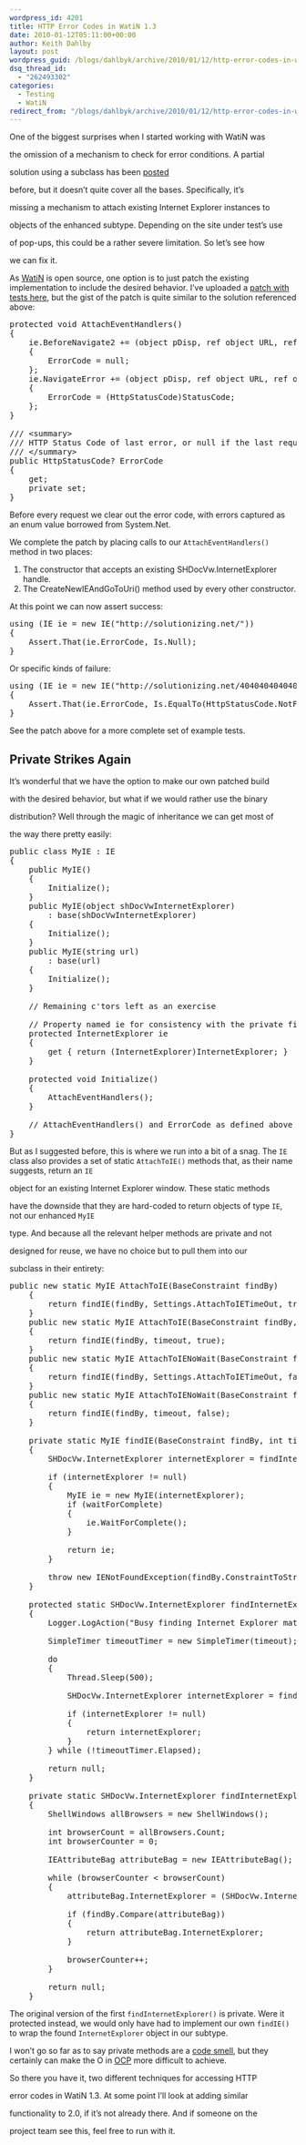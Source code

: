 ```yaml
---
wordpress_id: 4201
title: HTTP Error Codes in WatiN 1.3
date: 2010-01-12T05:11:00+00:00
author: Keith Dahlby
layout: post
wordpress_guid: /blogs/dahlbyk/archive/2010/01/12/http-error-codes-in-watin-1-3.aspx
dsq_thread_id:
  - "262493302"
categories:
  - Testing
  - WatiN
redirect_from: "/blogs/dahlbyk/archive/2010/01/12/http-error-codes-in-watin-1-3.aspx/"
---
```

One of the biggest surprises when I started working with WatiN was
  
the omission of a mechanism to check for error conditions. A partial
  
solution using a subclass has been [posted](http://www.bryancook.net/2008/07/catching-server-errors-with-watin-redux.html "Catching server errors with WatiN: redux")
  
before, but it doesn&#8217;t quite cover all the bases. Specifically, it&#8217;s
  
missing a mechanism to attach existing Internet Explorer instances to
  
objects of the enhanced subtype. Depending on the site under test&#8217;s use
  
of pop-ups, this could be a rather severe limitation. So let&#8217;s see how
  
we can fix it.

As [WatiN](http://watin.sourceforge.net/) is open source, one option is to just patch the existing implementation to include the desired behavior. I&#8217;ve uploaded a [patch with tests here](http://gist.github.com/274920 "gist: WatiN 1.3.1 - HTTP ErrorCode.patch"), but the gist of the patch is quite similar to the solution referenced above:

<pre>protected void AttachEventHandlers()<br />{<br />    ie.BeforeNavigate2 += (object pDisp, ref object URL, ref object Flags, ref object TargetFrameName, ref object PostData, ref object Headers, ref bool Cancel) =&gt;<br />    {<br />        ErrorCode = null;<br />    };<br />    ie.NavigateError += (object pDisp, ref object URL, ref object Frame, ref object StatusCode, ref bool Cancel) =&gt;<br />    {<br />        ErrorCode = (HttpStatusCode)StatusCode;<br />    };<br />}<br /><br />/// &lt;summary&gt;<br />/// HTTP Status Code of last error, or null if the last request was successful<br />/// &lt;/summary&gt;<br />public HttpStatusCode? ErrorCode<br />{<br />    get;<br />    private set;<br />}<br /></pre>

Before every request we clear out the error code, with errors captured as an enum value borrowed from System.Net.

We complete the patch by placing calls to our `AttachEventHandlers()` method in two places:

  1. The constructor that accepts an existing SHDocVw.InternetExplorer handle.
  2. The CreateNewIEAndGoToUri() method used by every other constructor.

At this point we can now assert success:

<pre>using (IE ie = new IE("http://solutionizing.net/"))<br />{<br />    Assert.That(ie.ErrorCode, Is.Null);<br />}</pre>

Or specific kinds of failure:

<pre>using (IE ie = new IE("http://solutionizing.net/4040404040404"))<br />{<br />    Assert.That(ie.ErrorCode, Is.EqualTo(HttpStatusCode.NotFound));<br />}</pre>

See the patch above for a more complete set of example tests.

## Private Strikes Again

It&#8217;s wonderful that we have the option to make our own patched build
  
with the desired behavior, but what if we would rather use the binary
  
distribution? Well through the magic of inheritance we can get most of
  
the way there pretty easily:

<pre>public class MyIE : IE<br />{<br />    public MyIE()<br />    {<br />        Initialize();<br />    }<br />    public MyIE(object shDocVwInternetExplorer)<br />        : base(shDocVwInternetExplorer)<br />    {<br />        Initialize();<br />    }<br />    public MyIE(string url)<br />        : base(url)<br />    {<br />        Initialize();<br />    }<br /><br />    // Remaining c'tors left as an exercise<br /><br />    // Property named ie for consistency with the private field in the parent<br />    protected InternetExplorer ie<br />    {<br />        get { return (InternetExplorer)InternetExplorer; }<br />    }<br /><br />    protected void Initialize()<br />    {<br />        AttachEventHandlers();<br />    }<br /><br />    // AttachEventHandlers() and ErrorCode as defined above<br />}<br /></pre>

But as I suggested before, this is where we run into a bit of a snag. The `IE` class also provides a set of static `AttachToIE()` methods that, as their name suggests, return an `IE`
  
object for an existing Internet Explorer window. These static methods
  
have the downside that they are hard-coded to return objects of type `IE`, not our enhanced `MyIE`
  
type. And because all the relevant helper methods are private and not
  
designed for reuse, we have no choice but to pull them into our
  
subclass in their entirety:

<pre>public new static MyIE AttachToIE(BaseConstraint findBy)<br />    {<br />        return findIE(findBy, Settings.AttachToIETimeOut, true);<br />    }<br />    public new static MyIE AttachToIE(BaseConstraint findBy, int timeout)<br />    {<br />        return findIE(findBy, timeout, true);<br />    }<br />    public new static MyIE AttachToIENoWait(BaseConstraint findBy)<br />    {<br />        return findIE(findBy, Settings.AttachToIETimeOut, false);<br />    }<br />    public new static MyIE AttachToIENoWait(BaseConstraint findBy, int timeout)<br />    {<br />        return findIE(findBy, timeout, false);<br />    }<br /><br />    private static MyIE findIE(BaseConstraint findBy, int timeout, bool waitForComplete)<br />    {<br />        SHDocVw.InternetExplorer internetExplorer = findInternetExplorer(findBy, timeout);<br /><br />        if (internetExplorer != null)<br />        {<br />            MyIE ie = new MyIE(internetExplorer);<br />            if (waitForComplete)<br />            {<br />                ie.WaitForComplete();<br />            }<br /><br />            return ie;<br />        }<br /><br />        throw new IENotFoundException(findBy.ConstraintToString(), timeout);<br />    }<br /><br />    protected static SHDocVw.InternetExplorer findInternetExplorer(BaseConstraint findBy, int timeout)<br />    {<br />        Logger.LogAction("Busy finding Internet Explorer matching constriant " + findBy.ConstraintToString());<br /><br />        SimpleTimer timeoutTimer = new SimpleTimer(timeout);<br /><br />        do<br />        {<br />            Thread.Sleep(500);<br /><br />            SHDocVw.InternetExplorer internetExplorer = findInternetExplorer(findBy);<br /><br />            if (internetExplorer != null)<br />            {<br />                return internetExplorer;<br />            }<br />        } while (!timeoutTimer.Elapsed);<br /><br />        return null;<br />    }<br /><br />    private static SHDocVw.InternetExplorer findInternetExplorer(BaseConstraint findBy)<br />    {<br />        ShellWindows allBrowsers = new ShellWindows();<br /><br />        int browserCount = allBrowsers.Count;<br />        int browserCounter = 0;<br /><br />        IEAttributeBag attributeBag = new IEAttributeBag();<br /><br />        while (browserCounter &lt; browserCount)<br />        {<br />            attributeBag.InternetExplorer = (SHDocVw.InternetExplorer) allBrowsers.Item(browserCounter);<br /><br />            if (findBy.Compare(attributeBag))<br />            {<br />                return attributeBag.InternetExplorer;<br />            }<br /><br />            browserCounter++;<br />        }<br /><br />        return null;<br />    }<br /></pre>

The original version of the first `findInternetExplorer()` is private. Were it protected instead, we would only have had to implement our own `findIE()` to wrap the found `InternetExplorer` object in our subtype.

I won&#8217;t go so far as to say private methods are a [code smell](http://kent.spillner.org/blog/work/2009/11/12/private-methods-stink.html "Private Methods are a Code Smell"), but they certainly can make the O in [OCP](http://en.wikipedia.org/wiki/Open/closed_principle "Open/Closed Principle") more difficult to achieve.

So there you have it, two different techniques for accessing HTTP
  
error codes in WatiN 1.3. At some point I&#8217;ll look at adding similar
  
functionality to 2.0, if it&#8217;s not already there. And if someone on the
  
project team see this, feel free to run with it.